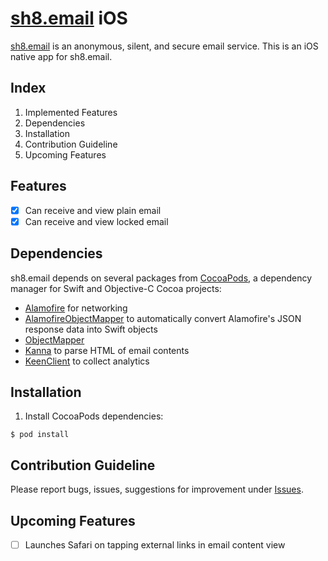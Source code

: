 # [sh8.email](http://sh8.email/) iOS

[sh8.email](http://sh8.email/) is an anonymous, silent, and secure email service. This is an iOS native app for sh8.email.

## Index

1. Implemented Features
2. Dependencies
3. Installation
4. Contribution Guideline
5. Upcoming Features

## Features

- [x] Can receive and view plain email
- [x] Can receive and view locked email

## Dependencies

sh8.email depends on several packages from [CocoaPods](https://cocoapods.org/), a dependency manager for Swift and Objective-C Cocoa projects:
- [Alamofire](https://github.com/Alamofire/Alamofire) for networking
- [AlamofireObjectMapper](https://github.com/tristanhimmelman/AlamofireObjectMapper) to automatically convert Alamofire's JSON response data into Swift objects
- [ObjectMapper](https://github.com/Hearst-DD/ObjectMapper/)
- [Kanna](https://github.com/tid-kijyun/Kanna) to parse HTML of email contents
- [KeenClient]() to collect analytics

## Installation

1. Install CocoaPods dependencies:
 ```
 $ pod install
 ```

## Contribution Guideline

Please report bugs, issues, suggestions for improvement under [Issues](https://github.com/triplepy/sh8email-ios/issues).

## Upcoming Features

- [ ] Launches Safari on tapping external links in email content view
